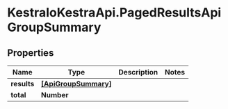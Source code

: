 # KestraIoKestraApi.PagedResultsApiGroupSummary

## Properties

Name | Type | Description | Notes
------------ | ------------- | ------------- | -------------
**results** | [**[ApiGroupSummary]**](ApiGroupSummary.md) |  | 
**total** | **Number** |  | 


